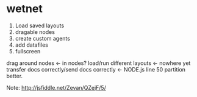 wetnet
======

1) Load saved layouts
2) dragable nodes
3) create custom agents
4) add datafiles
5) fullscreen



drag around nodes								<- in nodes?
load/run different layouts						<- nowhere yet
transfer docs correctly/send docs correctly 	<- NODE.js line 50
partition better.


Note: http://jsfiddle.net/Zevan/QZejF/5/
